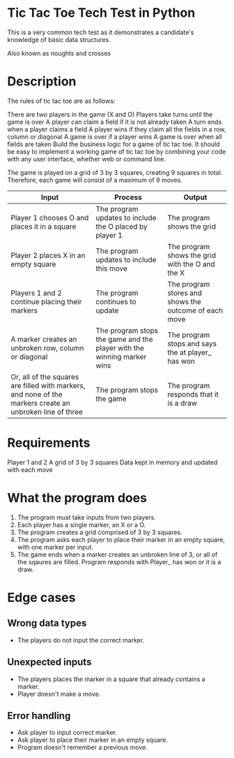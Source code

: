 # Tic Tac Toe Tech Test in Python
This is a very common tech test as it demonstrates a candidate's knowledge of basic data structures.

Also known as noughts and crosses

# Description
The rules of tic tac toe are as follows:

There are two players in the game (X and O)
Players take turns until the game is over
A player can claim a field if it is not already taken
A turn ends when a player claims a field
A player wins if they claim all the fields in a row, column or diagonal
A game is over if a player wins
A game is over when all fields are taken
Build the business logic for a game of tic tac toe. It should be easy to implement a working game of tic tac toe by combining your code with any user interface, whether web or command line.

The game is played on a grid of 3 by 3 squares, creating 9 squares in total. Therefore, each game will consist of a maximum of 9 moves.

|Input|Process|Output|
|-----|-------|------|
|Player 1 chooses O and places it in a square|The program updates to include the O placed by player 1|The program shows the grid|
|Player 2 places X in an empty square|The program updates to include this move|The program shows the grid with the O and the X|
|Players 1 and 2 continue placing their markers|The program continues to update|The program stores and shows the outcome of each move|
|A marker creates an unbroken row, column or diagonal|The program stops the game and the player with the winning marker wins|The program stops and says the at player_ has won|
|Or, all of the squares are filled with markers, and none of the markers create an unbroken line of three|The program stops the game|The program responds that it is a draw|

# Requirements
Player 1 and 2
A grid of 3 by 3 squares
Data kept in memory and updated with each move

# What the program does
1. The program must take inputs from two players.
2. Each player has a single marker, an X or a O.
3. The program creates a grid comprised of 3 by 3 squares.
4. The program asks each player to place their marker in an empty square, with one marker per input.
5. The game ends when a marker creates an unbroken line of 3, or all of the sqaures are filled. Program responds with Player_ has won or it is a draw.

# Edge cases
## Wrong data types
* The players do not input the correct marker.
## Unexpected inputs
* The players places the marker in a square that already contains a marker.
* Player doesn't make a move.

## Error handling
* Ask player to input correct marker.
* Ask player to place their marker in an empty square.
* Program doesn't remember a previous move.